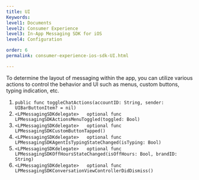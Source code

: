 ```yaml
---
title: UI
Keywords:
level1: Documents
level2: Consumer Experience
level3: In-App Messaging SDK for iOS
level4: Configuration

order: 6
permalink: consumer-experience-ios-sdk-UI.html

---
```


To determine the layout of messaging within the app, you can utilize various actions to control the behavior and UI such as menus, custom buttons, typing indication, etc.

1. `public func toggleChatActions(accountID: String, sender: UIBarButtonItem? = nil)`
2. `<LPMessagingSDKdelegate>   optional func LPMessagingSDKActionsMenuToggled(toggled: Bool)`
3. `<LPMessagingSDKdelegate>   optional func LPMessagingSDKCustomButtonTapped()`
4. `<LPMessagingSDKdelegate>   optional func LPMessagingSDKAgentIsTypingStateChanged(isTyping: Bool)`
5. `<LPMessagingSDKdelegate>   optional func LPMessagingSDKOffHoursStateChanged(isOffHours: Bool, brandID: String)`
6. `<LPMessagingSDKdelegate>   optional func LPMessagingSDKConversationViewControllerDidDismiss()`